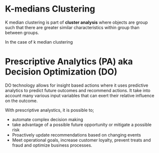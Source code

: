 
# K-medians Clustering 
K median clustering is part of **cluster analysis** where objects are group such that there are greater similar characteristics within group than between groups. 

In the case of k median clustering 


# Prescriptive Analytics (PA) aka Decision Optimization (DO)
DO technology allows for insight based actions where it uses predictive analytics to predict future outcomes and recommend actions. It take into account many various input variables that can exert their relative influence on the outcome. 

With prescriptive analystics, it is possible to;
- automate complex decision making 
- take advantage of a possible future opportunity or mitigate a possible risk
- Proactively update recommendations based on changing events
- Meet operational goals, increase customer loyalty, prevent treats and fraud and optimize business processes. 



